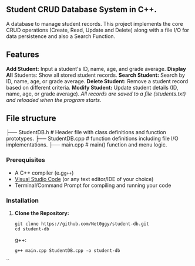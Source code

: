 ## Student CRUD Database  System in C++.
A database to manage student records.  This project implements the core CRUD operations (Create, Read, Update and Delete) along with a file I/O for data persistence and also a Search Function. 

## Features
**Add Student:** Input a student's ID, name, age, and grade average.
**Display All** Students: Show all stored student records.
**Search Student:** Search by ID, name, age, or grade average.
**Delete Student:** Remove a student record based on different criteria.
**Modify Student:** Update student details (ID, name, age, or grade average).
*All records are saved to a file (students.txt) and reloaded when the program starts.*

## File structure
├── StudentDB.h # Header file with class definitions and function prototypes.
├── StudentDB.cpp #  function definitions including file I/O implementations.
├── main.cpp # main() function and menu logic.



### Prerequisites

- A C++ compiler (e.g`g++`)
- [Visual Studio Code](https://code.visualstudio.com/) (or any text editor/IDE of your choice)
- Terminal/Command Prompt for compiling and running your code

### Installation

1. **Clone the Repository:**

   ```
   git clone https://github.com/Net0ggy/student-db.git
   cd student-db
    ````
   
   g++:
   ```
   g++ main.cpp StudentDB.cpp -o student-db
``


